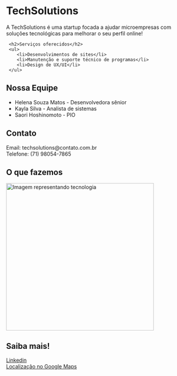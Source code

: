 <!DOCTYPE html>
<html lang="en">
<head>
    <meta charset="UTF-8">
    <meta http-equiv="X-UA-Compatible" content="IE=edge">
    <meta name="viewport" content="width=device-width, initial-scale=1.0">
    <title>TechSolutions</title>
</head>
<body>
    <h1>TechSolutions</h1>
    <p>A TechSolutions é uma startup focada a ajudar microempresas com soluções tecnológicas para melhorar o seu perfil online!</p>
   
     <h2>Serviços oferecidos</h2>
     <ul>
        <li>Desenvolvimentos de sites</li>
        <li>Manutenção e suporte técnico de programas</li>
        <li>Design de UX/UI</li>
     </ul>


<h2>Nossa Equipe</h2>
<ul>
    <li>Helena Souza Matos - Desenvolvedora sênior</li>
    <li>Kayla Silva - Analista de sistemas</li>
    <li>Saori Hoshinomoto - PIO </li>
</ul>


<h2>Contato</h2>
<p>Email: techsolutions@contato.com.br<br>
   Telefone: (71) 98054-7865</p>


<h2>O que fazemos</h2>
<img src="https://thumbs.dreamstime.com/b/c%C3%B3digo-fonte-de-programa%C3%A7%C3%A3o-computador-tecnologia-moderna-aplica%C3%A7%C3%A3o-codifica%C3%A7%C3%A3o-por-programador-desenvolvedor-do-software-241804713.jpg" alt="Imagem representando tecnologia" width="400px">


<h2>Saiba mais!</h2>
<p>
    <a href="https://pe.linkedin.com/in/tecnolog%C3%ADa-textil-275646197?" target="_blank">Linkedin</a><br>
    <a href="https://maps.app.goo.gl/i5wHBSkCWZLJEy749" target="_blank">Localização no Google Maps</a>
</p>

</body>
</html>
